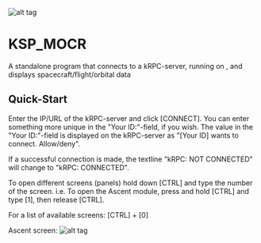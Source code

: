![alt tag](http://i.imgur.com/rWDvl5n.png)
# KSP_MOCR
A standalone program that connects to a kRPC-server, running on , and displays spacecraft/flight/orbital data

## Quick-Start
Enter the IP/URL of the kRPC-server and click [CONNECT].
You can enter something more unique in the "Your ID:"-field, if you wish.
The value in the "Your ID:"-field is displayed on the kRPC-server as "[Your ID] wants to connect. Allow/deny".

If a successful connection is made, the textline "kRPC: NOT CONNECTED" will change to "kRPC: CONNECTED".

To open different screens (panels) hold down [CTRL] and type the number of the screen.
i.e. To open the Ascent module, press and hold [CTRL] and type [1], then release [CTRL].

For a list of available screens: [CTRL] + [0]

Ascent screen:
![alt tag](http://i.imgur.com/KO8Et8M.png)